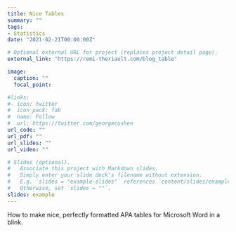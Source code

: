 ```yaml
---
title: Nice Tables
summary: ""
tags:
- Statistics
date: "2021-02-21T00:00:00Z"

# Optional external URL for project (replaces project detail page).
external_link: "https://remi-theriault.com/blog_table"

image:
  caption: ""
  focal_point:

#links:
#- icon: twitter
#  icon_pack: fab
#  name: Follow
#  url: https://twitter.com/georgecushen
url_code: ""
url_pdf: ""
url_slides: ""
url_video: ""

# Slides (optional).
#   Associate this project with Markdown slides.
#   Simply enter your slide deck's filename without extension.
#   E.g. `slides = "example-slides"` references `content/slides/example-slides.md`.
#   Otherwise, set `slides = ""`.
slides: example
---
```


How to make nice, perfectly formatted APA tables for Microsoft Word in a blink.

